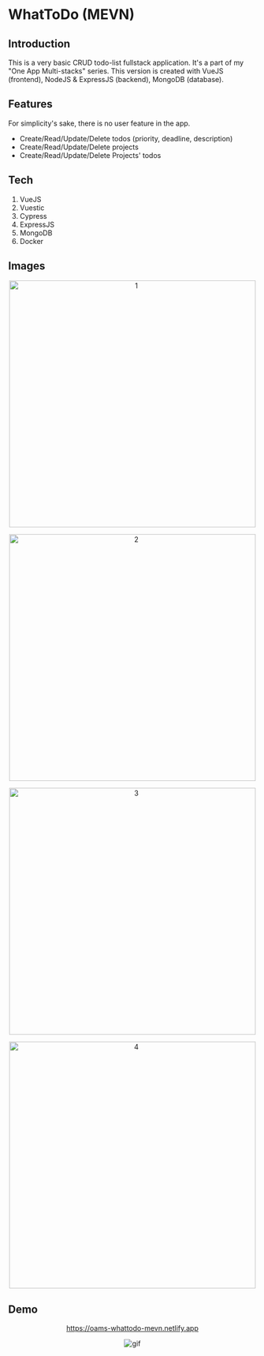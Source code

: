 # WhatToDo (MEVN)

## Introduction
This is a very basic CRUD todo-list fullstack application. It's a part of my "One App Multi-stacks" series. This version is created with VueJS (frontend), NodeJS & ExpressJS (backend), MongoDB (database).

## Features
For simplicity's sake, there is no user feature in the app.

- Create/Read/Update/Delete todos (priority, deadline, description)
- Create/Read/Update/Delete projects
- Create/Read/Update/Delete Projects' todos

## Tech
1. VueJS
2. Vuestic
3. Cypress
4. ExpressJS
5. MongoDB
6. Docker

## Images

<p align="center">
    <img src="https://user-images.githubusercontent.com/49280437/151948329-7198838c-889e-4066-a19e-82b9c1b1026a.jpg" alt="1" width="500px" />
</p>

<p align="center">
    <img src="https://user-images.githubusercontent.com/49280437/151948335-0956232f-222f-47c0-a519-379a07e243d4.jpg" alt="2" width="500px" />
</p>

<p align="center">
    <img src="https://user-images.githubusercontent.com/49280437/151948343-9b78c4c3-18d7-448f-8c82-a24b33605129.jpg" alt="3" width="500px" />
</p>

<p align="center">
    <img src="https://user-images.githubusercontent.com/49280437/151948347-16704246-1763-4436-98d5-4aea85309f4f.jpg" alt="4" width="500px" />
</p>

## Demo

<a href="https://oams-whattodo-mevn.netlify.app" target="_blank">
    <p align="center">https://oams-whattodo-mevn.netlify.app</p>
</a>

<p align="center">
    <img src="https://user-images.githubusercontent.com/49280437/151953397-9ab3ae8a-c084-4a86-a3bb-cbb40d288c41.gif" alt="gif" />
</p>